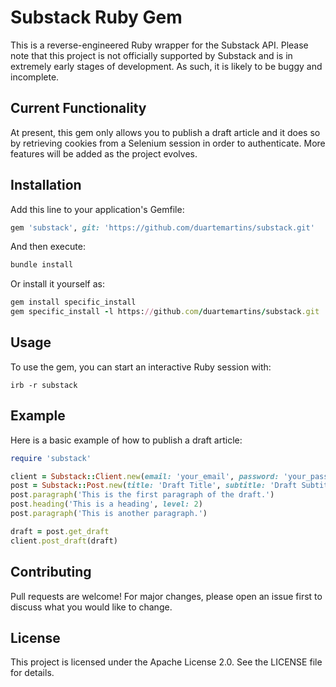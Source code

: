 # Substack Ruby Gem

This is a reverse-engineered Ruby wrapper for the Substack API. Please note that this project is not officially supported by Substack and is in extremely early stages of development. As such, it is likely to be buggy and incomplete.

## Current Functionality

At present, this gem only allows you to publish a draft article and it does so by retrieving cookies from a Selenium session in order to authenticate. More features will be added as the project evolves.

## Installation

Add this line to your application's Gemfile:

```ruby
gem 'substack', git: 'https://github.com/duartemartins/substack.git'
```
And then execute:

```ruby
bundle install
```

Or install it yourself as:

```ruby
gem install specific_install
gem specific_install -l https://github.com/duartemartins/substack.git
```

## Usage
To use the gem, you can start an interactive Ruby session with:

```
irb -r substack
```

## Example

Here is a basic example of how to publish a draft article:

```ruby
require 'substack'

client = Substack::Client.new(email: 'your_email', password: 'your_password')
post = Substack::Post.new(title: 'Draft Title', subtitle: 'Draft Subtitle', user_id: client.get_user_id)
post.paragraph('This is the first paragraph of the draft.')
post.heading('This is a heading', level: 2)
post.paragraph('This is another paragraph.')

draft = post.get_draft
client.post_draft(draft)
```

## Contributing
Pull requests are welcome! For major changes, please open an issue first to discuss what you would like to change.

## License
This project is licensed under the Apache License 2.0. See the LICENSE file for details.

